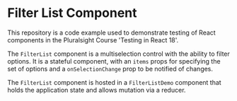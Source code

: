 # Filter List Component

This repository is a code example used to demonstrate testing of React components in the Pluralsight Course 'Testing in React 18'.

The `FilterList` component is a multiselection control with the ability to filter options. It is a stateful component, with an `items` props for specifying the set of options and a `onSelectionChange` prop to be notified of changes. 

The `FilterList` component is hosted in a `FilterListDemo` component that holds the application state and allows mutation via a reducer. 

